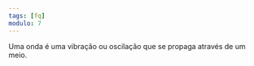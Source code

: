 ```yaml
---
tags: [fq]
modulo: 7
---
```


Uma onda é uma vibração ou oscilação que se propaga através de um meio.
